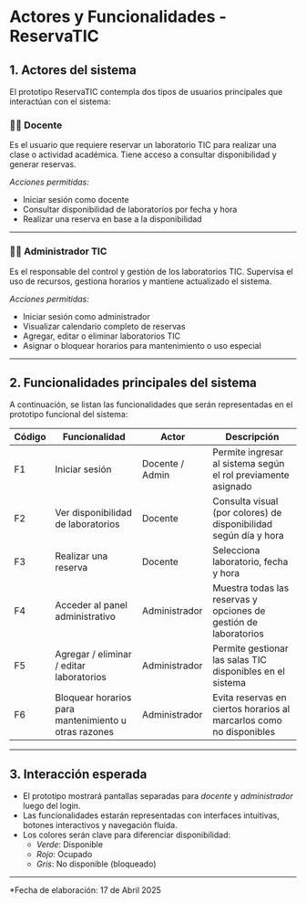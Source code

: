 # Actores y Funcionalidades - ReservaTIC

## 1. Actores del sistema

El prototipo ReservaTIC contempla dos tipos de usuarios principales que interactúan con el sistema:

### 🧑‍🏫 Docente
Es el usuario que requiere reservar un laboratorio TIC para realizar una clase o actividad académica. Tiene acceso a consultar disponibilidad y generar reservas.

*Acciones permitidas:*
- Iniciar sesión como docente
- Consultar disponibilidad de laboratorios por fecha y hora
- Realizar una reserva en base a la disponibilidad

---

### 🧑‍💼 Administrador TIC
Es el responsable del control y gestión de los laboratorios TIC. Supervisa el uso de recursos, gestiona horarios y mantiene actualizado el sistema.

*Acciones permitidas:*
- Iniciar sesión como administrador
- Visualizar calendario completo de reservas
- Agregar, editar o eliminar laboratorios TIC
- Asignar o bloquear horarios para mantenimiento o uso especial

---

## 2. Funcionalidades principales del sistema

A continuación, se listan las funcionalidades que serán representadas en el prototipo funcional del sistema:

| Código | Funcionalidad                                      | Actor          | Descripción                                                                 |
|--------|----------------------------------------------------|----------------|-----------------------------------------------------------------------------|
| F1     | Iniciar sesión                                     | Docente / Admin | Permite ingresar al sistema según el rol previamente asignado              |
| F2     | Ver disponibilidad de laboratorios                 | Docente        | Consulta visual (por colores) de disponibilidad según día y hora            |
| F3     | Realizar una reserva                               | Docente        | Selecciona laboratorio, fecha y hora                                        |
| F4     | Acceder al panel administrativo                    | Administrador  | Muestra todas las reservas y opciones de gestión de laboratorios            |
| F5     | Agregar / eliminar / editar laboratorios           | Administrador  | Permite gestionar las salas TIC disponibles en el sistema                   |
| F6     | Bloquear horarios para mantenimiento u otras razones | Administrador  | Evita reservas en ciertos horarios al marcarlos como no disponibles       |

---

## 3. Interacción esperada

- El prototipo mostrará pantallas separadas para *docente* y *administrador* luego del login.
- Las funcionalidades estarán representadas con interfaces intuitivas, botones interactivos y navegación fluida.
- Los colores serán clave para diferenciar disponibilidad:  
  - *Verde*: Disponible  
  - *Rojo*: Ocupado  
  - *Gris*: No disponible (bloqueado)

---

*Fecha de elaboración: 17 de Abril 2025  

